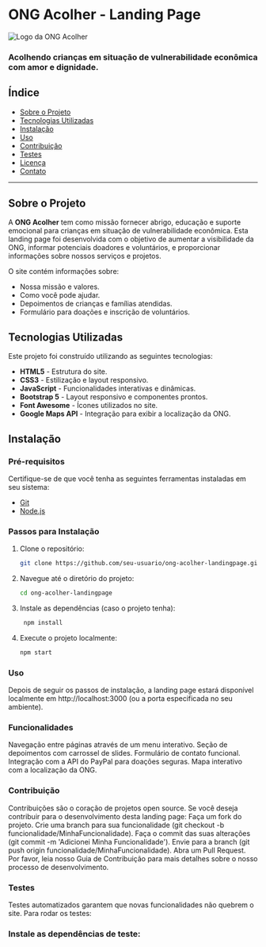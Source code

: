 # ONG Acolher - Landing Page

![Logo da ONG Acolher](link-para-logo.png)

### Acolhendo crianças em situação de vulnerabilidade econômica com amor e dignidade.

## Índice

- [Sobre o Projeto](#sobre-o-projeto)
- [Tecnologias Utilizadas](#tecnologias-utilizadas)
- [Instalação](#instalação)
- [Uso](#uso)
- [Contribuição](#contribuição)
- [Testes](#testes)
- [Licença](#licença)
- [Contato](#contato)

---

## Sobre o Projeto

A **ONG Acolher** tem como missão fornecer abrigo, educação e suporte emocional para crianças em situação de vulnerabilidade econômica. Esta landing page foi desenvolvida com o objetivo de aumentar a visibilidade da ONG, informar potenciais doadores e voluntários, e proporcionar informações sobre nossos serviços e projetos.

O site contém informações sobre:
- Nossa missão e valores.
- Como você pode ajudar.
- Depoimentos de crianças e famílias atendidas.
- Formulário para doações e inscrição de voluntários.

## Tecnologias Utilizadas

Este projeto foi construído utilizando as seguintes tecnologias:

- **HTML5** - Estrutura do site.
- **CSS3** - Estilização e layout responsivo.
- **JavaScript** - Funcionalidades interativas e dinâmicas.
- **Bootstrap 5** - Layout responsivo e componentes prontos.
- **Font Awesome** - Ícones utilizados no site.
- **Google Maps API** - Integração para exibir a localização da ONG.

## Instalação

### Pré-requisitos
Certifique-se de que você tenha as seguintes ferramentas instaladas em seu sistema:
- [Git](https://git-scm.com)
- [Node.js](https://nodejs.org/en/) 

### Passos para Instalação

1. Clone o repositório:

   ```bash
   git clone https://github.com/seu-usuario/ong-acolher-landingpage.git

2. Navegue até o diretório do projeto:
   ```bash
   cd ong-acolher-landingpage
   
3. Instale as dependências (caso o projeto tenha):
   ```bash
    npm install

4. Execute o projeto localmente:
   ```bash
   npm start
   

 ### Uso
Depois de seguir os passos de instalação, a landing page estará disponível localmente em http://localhost:3000 (ou a porta especificada no seu ambiente).

### Funcionalidades
Navegação entre páginas através de um menu interativo.
Seção de depoimentos com carrossel de slides.
Formulário de contato funcional.
Integração com a API do PayPal para doações seguras.
Mapa interativo com a localização da ONG.

### Contribuição
Contribuições são o coração de projetos open source. Se você deseja contribuir para o desenvolvimento desta landing page:
Faça um fork do projeto.
Crie uma branch para sua funcionalidade (git checkout -b funcionalidade/MinhaFuncionalidade).
Faça o commit das suas alterações (git commit -m 'Adicionei Minha Funcionalidade').
Envie para a branch (git push origin funcionalidade/MinhaFuncionalidade).
Abra um Pull Request.
Por favor, leia nosso Guia de Contribuição para mais detalhes sobre o nosso processo de desenvolvimento.

### Testes
Testes automatizados garantem que novas funcionalidades não quebrem o site. Para rodar os testes:

### Instale as dependências de teste:
